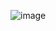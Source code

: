 ![image](https://user-images.githubusercontent.com/110505489/223919632-c0124e01-3c5b-4cd1-9c34-dd087f791eca.png)
